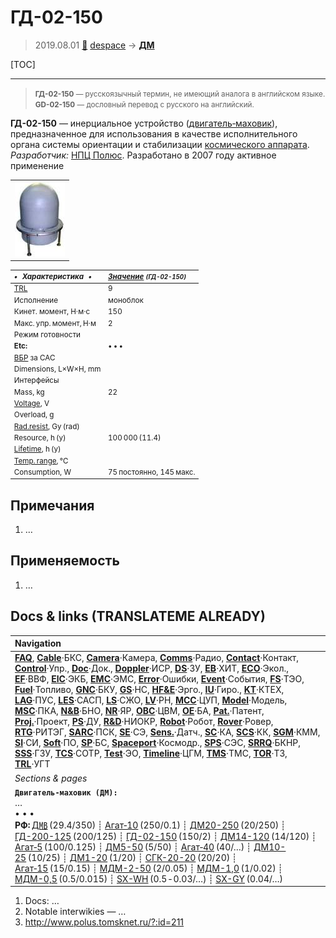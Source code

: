 # ГД-02-150
> 2019.08.01 [🚀](../index/index.md) [despace](index.md) → **[ДМ](iu.md)**

[TOC]

---

> <small>**ГД-02-150** — русскоязычный термин, не имеющий аналога в английском языке. **GD-02-150** — дословный перевод с русского на английский.</small>

**ГД-02-150** — инерциальное устройство ([двигатель‑маховик](iu.md)), предназначенное для использования в качестве исполнительного органа системы ориентации и стабилизации [космического аппарата](sc.md).  
*Разработчик:* [НПЦ Полюс](zz_polus_tomsk.md). Разработано в 2007 году активное применение

| |
|:--|
|[![](f/iu/g/gd_02_150_pic1_thumb.jpg)](f/iu/g/gd_02_150_pic1.jpg)|

<small>

|*•    Характеристика    •*|*[Значение](si.md) <small>(ГД-02-150)</small>*|
|:--|:--|
|[TRL](trl.md)|9|
|Исполнение|моноблок|
|Кинет. момент, Н·м·с|150|
|Макс. упр. момент, Н·м|2|
|Режим готовности| |
|**Etc:**|• • •|
|[ВБР](srrq.md) за САС| |
|Dimensions, L×W×H, mm| |
|Интерфейсы| |
|Mass, kg|22|
|[Voltage](voltage.md), V| |
|Overload, g| |
|[Rad.resist](ion_rad.md), Gy (rad)| |
|Resource, h (y)|100 000 (11.4)|
|[Lifetime](lifetime.md), h (y)| |
|[Temp. range](tcs.md), ℃| |
|Consumption, W|75 постоянно, 145 макс.|

</small>



<p style="page-break-after:always"> </p>

## Примечания
   1. …



## Применяемость
   1. …



<p style="page-break-after:always"> </p>

## Docs & links (TRANSLATEME ALREADY)
|Navigation|
|:--|
|**[FAQ](faq.md)**, **[Cable](cable.md)**·БКС, **[Camera](cam.md)**·Камера, **[Comms](comms.md)**·Радио, **[Contact](contact.md)**·Контакт, **[Control](control.md)**·Упр., **[Doc](doc.md)**·Док., **[Doppler](doppler.md)**·ИСР, **[DS](ds.md)**·ЗУ, **[EB](eb.md)**·ХИТ, **[ECO](ecology.md)**·Экол., **[EF](ef.md)**·ВВФ, **[ElC](elc.md)**·ЭКБ, **[EMC](emc.md)**·ЭМС, **[Error](error.md)**·Ошибки, **[Event](event.md)**·События, **[FS](fs.md)**·ТЭО, **[Fuel](fuel.md)**·Топливо, **[GNC](gnc.md)**·БКУ, **[GS](scs.md)**·НС, **[HF&E](hfe.md)**·Эрго., **[IU](iu.md)**·Гиро., **[KT](kt.md)**·КТЕХ, **[LAG](lag.md)**·ПУC, **[LES](les.md)**·САСП, **[LS](ls.md)**·СЖО, **[LV](lv.md)**·РН, **[MCC](mcc.md)**·ЦУП, **[Model](model.md)**·Модель, **[MSC](sc.md)**·ПКА, **[N&B](nnb.md)**·БНО, **[NR](nr.md)**·ЯР, **[OBC](obc.md)**·ЦВМ, **[OE](oe.md)**·БА, **[Pat.](патент.md)**·Патент, **[Proj.](project.md)**·Проект, **[PS](ps.md)**·ДУ, **[R&D](rnd.md)**·НИОКР, **[Robot](robotics.md)**·Робот, **[Rover](rover.md)**·Ровер, **[RTG](rtg.md)**·РИТЭГ, **[SARC](sarc.md)**·ПСК, **[SE](se.md)**·СЭ, **[Sens.](sensor.md)**·Датч., **[SC](sc.md)**·КА, **[SCS](scs.md)**·КК, **[SGM](sgm.md)**·КММ, **[SI](si.md)**·СИ, **[Soft](soft.md)**·ПО, **[SP](sp.md)**·БС, **[Spaceport](spaceport.md)**·Космодр., **[SPS](sps.md)**·СЭС, **[SRRQ](srrq.md)**·БКНР, **[SSS](sss.md)**·ГЗУ, **[TCS](tcs.md)**·СОТР, **[Test](test.md)**·ЭО, **[Timeline](timeline.md)**·ЦГМ, **[TMS](tms.md)**·ТМС, **[TOR](tor.md)**·ТЗ, **[TRL](trl.md)**·УГТ|
|*Sections & pages*|
|**`Двигатель‑маховик (ДМ):`**<br> …<br>• • •<br> **РФ:** [Д㎆](dmb.md) (29.4/350) ┊ [Агат‑10](agat_10.md) (250/0.1) ┊ [ДМ20-250](dm20_250.md) (20/250) ┊ [ГД-200-125](gd_200_125.md) (200/125) ┊ [ГД-02-150](gd_02_150.md) (150/2) ┊ [ДМ14-120](dm14_120.md) (14/120) ┊ [Агат‑5](agat_5.md) (100/0.125) ┊ [ДМ5-50](dm5_50.md) (5/50) ┊ [Агат‑40](agat_40.md) (40/…) ┊ [ДМ10-25](dm10_25.md) (10/25) ┊ [ДМ1-20](dm1_20.md) (1/20) ┊ [СГК-20-20](sgk_20_20.md) (20/20) ┊ [Агат‑15](agat_15.md) (15/0.15) ┊ [МДМ-2-50](mdm_2_50.md) (2/0.05) ┊ [МДМ-1,0](mdm_1_0.md) (1/0.02) ┊ [МДМ-0,5](mdm_0_5.md) (0.5/0.015) ┊ [SX-WH](sx_wh.md) (0.5 ‑ 0.03/…) ┊ [SX-GY](sx_gy.md) (0.04/…)|

   1. Docs: …
   1. Notable interwikies — …
   1. <http://www.polus.tomsknet.ru/?:id=211>

